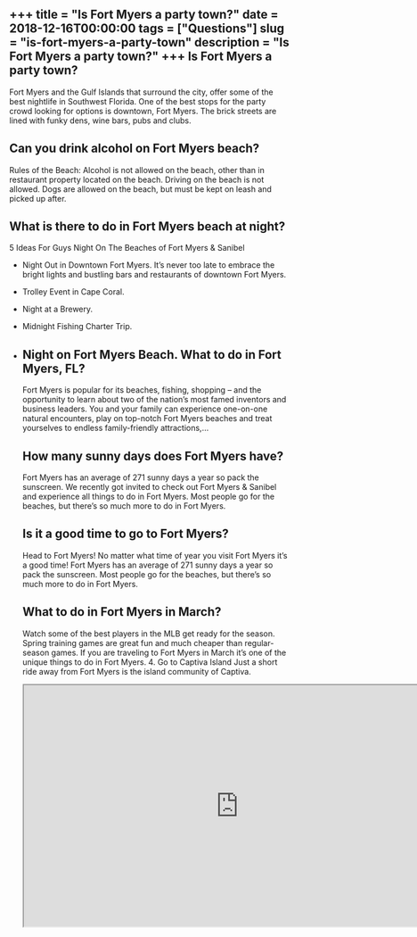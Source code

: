 +++
title = "Is Fort Myers a party town?"
date = 2018-12-16T00:00:00
tags = ["Questions"]
slug = "is-fort-myers-a-party-town"
description = "Is Fort Myers a party town?"
+++
Is Fort Myers a party town?
---------------------------

Fort Myers and the Gulf Islands that surround the city, offer some of the best nightlife in Southwest Florida. One of the best stops for the party crowd looking for options is downtown, Fort Myers. The brick streets are lined with funky dens, wine bars, pubs and clubs.

Can you drink alcohol on Fort Myers beach?
------------------------------------------

Rules of the Beach: Alcohol is not allowed on the beach, other than in restaurant property located on the beach. Driving on the beach is not allowed. Dogs are allowed on the beach, but must be kept on leash and picked up after.

What is there to do in Fort Myers beach at night?
-------------------------------------------------

5 Ideas For Guys Night On The Beaches of Fort Myers &amp; Sanibel

- Night Out in Downtown Fort Myers. It’s never too late to embrace the bright lights and bustling bars and restaurants of downtown Fort Myers.
- Trolley Event in Cape Coral.
- Night at a Brewery.
- Midnight Fishing Charter Trip.
- Night on Fort Myers Beach. What to do in Fort Myers, FL?
    -----------------------------
    
    Fort Myers is popular for its beaches, fishing, shopping – and the opportunity to learn about two of the nation’s most famed inventors and business leaders. You and your family can experience one-on-one natural encounters, play on top-notch Fort Myers beaches and treat yourselves to endless family-friendly attractions,…
    
    How many sunny days does Fort Myers have?
    -----------------------------------------
    
    Fort Myers has an average of 271 sunny days a year so pack the sunscreen. We recently got invited to check out Fort Myers &amp; Sanibel and experience all things to do in Fort Myers. Most people go for the beaches, but there’s so much more to do in Fort Myers.
    
    Is it a good time to go to Fort Myers?
    --------------------------------------
    
    Head to Fort Myers! No matter what time of year you visit Fort Myers it’s a good time! Fort Myers has an average of 271 sunny days a year so pack the sunscreen. Most people go for the beaches, but there’s so much more to do in Fort Myers.
    
    What to do in Fort Myers in March?
    ----------------------------------
    
    Watch some of the best players in the MLB get ready for the season. Spring training games are great fun and much cheaper than regular-season games. If you are traveling to Fort Myers in March it’s one of the unique things to do in Fort Myers. 4. Go to Captiva Island Just a short ride away from Fort Myers is the island community of Captiva.
    
    <iframe allow="accelerometer; autoplay; clipboard-write; encrypted-media; gyroscope; picture-in-picture" allowfullscreen="" class="__youtube_prefs__  epyt-is-override  no-lazyload" data-no-lazy="1" data-origheight="433" data-origwidth="770" data-skipgform_ajax_framebjll="" height="433" id="_ytid_54196" loading="lazy" src="https://www.youtube.com/embed/kdCmtE1Fuc8?enablejsapi=1&autoplay=0&cc_load_policy=0&cc_lang_pref=&iv_load_policy=1&loop=0&modestbranding=0&rel=1&fs=1&playsinline=0&autohide=2&theme=dark&color=red&controls=1&" title="YouTube player" width="770"></iframe>